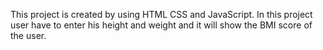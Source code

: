 ﻿This project is created by using HTML CSS and JavaScript.
In this project user have to enter his height and weight and it will show the BMI score of the user.
